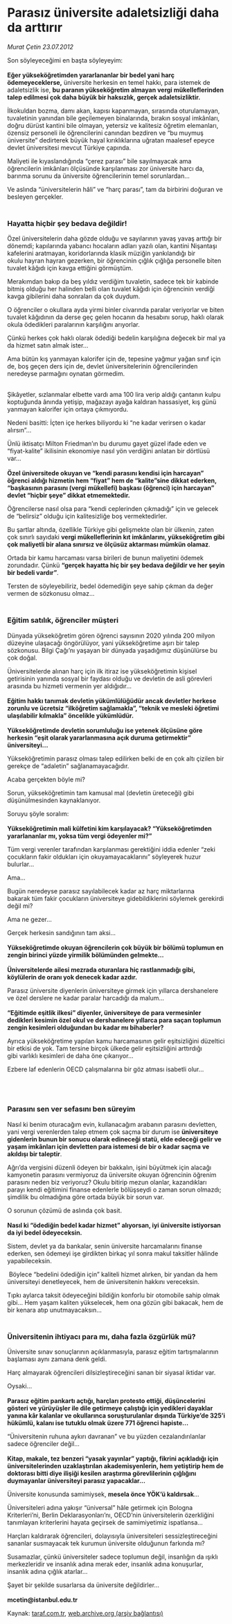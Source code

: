 # Parasız üniversite adaletsizliği daha da arttırır

*Murat Çetin 23.07.2012*

<div class="yazi"><p>Son söyleyeceğimi en başta söyleyeyim:<br/><br/><b>Eğer yükseköğretimden yararlananlar bir bedel yani harç ödemeyeceklerse,</b> üniversite herkesin en temel hakkı, para istemek de adaletsizlik ise, <b>bu paranın yükseköğretim almayan vergi mükelleflerinden talep edilmesi çok daha büyük bir haksızlık, gerçek adaletsizliktir.</b></p>
<p>İlkokuldan bozma, damı akan, kapısı kapanmayan, sırasında oturulamayan, tuvaletinin yanından bile geçilemeyen binalarında, bırakın sosyal imkânları, doğru dürüst kantini bile olmayan, yetersiz ve kalitesiz öğretim elemanları, özensiz personeli ile öğrencilerini canından bezdiren ve “bu muymuş üniversite” dedirterek büyük hayal kırıklıklarına uğratan maalesef epeyce devlet üniversitesi mevcut Türkiye çapında. </p>
<p>Maliyeti ile kıyaslandığında “çerez parası” bile sayılmayacak ama öğrencilerin imkânları ölçüsünde karşılanması zor üniversite harcı da, barınma sorunu da üniversite öğrencilerinin temel sorunlardan...</p>
<p>Ve aslında “üniversitelerin hâli” ve “harç parası”, tam da birbirini doğuran ve besleyen gerçekler.</p>
<h3><br/>Hayatta hiçbir şey bedava değildir!</h3>
<p>Özel üniversitelerin daha gözde olduğu ve sayılarının yavaş yavaş arttığı bir dönemdi; kapılarında yabancı hocaların adları yazılı olan, kantini Nişantaşı kafelerini aratmayan, koridorlarında klasik müziğin yankılandığı bir okulu hayran hayran gezerken, bir öğrencinin çığlık çığlığa personelle biten tuvalet kâğıdı için kavga ettiğini görmüştüm.</p>
<p>Merakımdan bakıp da beş yıldız verdiğim tuvaletin, sadece tek bir kabinde bitmiş olduğu her halinden belli olan tuvalet kâğıdı için öğrencinin verdiği kavga gibilerini daha sonraları da çok duydum.</p>
<p>O öğrenciler o okullara ayda yirmi binler civarında paralar veriyorlar ve biten tuvalet kâğıdının da derse geç gelen hocanın da hesabını sorup, haklı olarak okula ödedikleri paralarının karşılığını arıyorlar.</p>
<p>Çünkü herkes çok haklı olarak ödediği bedelin karşılığına değecek bir mal ya da hizmet satın almak ister...</p>
<p>Ama bütün kış yanmayan kalorifer için de, tepesine yağmur yağan sınıf için de, boş geçen ders için de, devlet üniversitelerinin öğrencilerinden neredeyse parmağını oynatan görmedim.</p>
<p> <br/>Şikâyetler, sızlanmalar elbette vardı ama 100 lira verip aldığı çantanın kulpu koptuğunda ânında yetişip, mağazayı ayağa kaldıran hassasiyet, kış günü yanmayan kalorifer için ortaya çıkmıyordu.</p>
<p>Nedeni basitti: İçten içe herkes biliyordu ki “ne kadar verirsen o kadar alırsın”...</p>
<p>Ünlü iktisatçı Milton Friedman’ın bu durumu gayet güzel ifade eden ve “fiyat-kalite” ikilisinin ekonomiye nasıl yön verdiğini anlatan bir dörtlüsü var...<br/><br/><b>Özel üniversitede okuyan ve “kendi parasını kendisi için harcayan” öğrenci aldığı hizmetin hem “fiyat” hem de “kalite”sine dikkat ederken, “başkasının parasını (vergi mükellefi) başkası (öğrenci) için harcayan” devlet “hiçbir şeye” dikkat etmemektedir.</b></p>
<p>Öğrencilerse nasıl olsa para “kendi ceplerinden çıkmadığı” için ve gelecek de “belirsiz” olduğu için kalitesizliğe boş vermektedirler.</p>
<p>Bu şartlar altında, özellikle Türkiye gibi gelişmekte olan bir ülkenin, zaten çok sınırlı sayıdaki <b>vergi mükelleflerinin kıt imkânlarını, yükseköğretim gibi çok maliyetli bir alana sınırsız ve ölçüsüz aktarması mümkün olamaz</b>.</p>
<p>Ortada bir kamu harcaması varsa birileri de bunun maliyetini ödemek zorundadır. Çünkü <b>“gerçek hayatta hiç bir şey bedava değildir ve her şeyin bir bedeli vardır”</b>.</p>
<p>Tersten de söyleyebiliriz, bedel ödemediğin şeye sahip çıkman da değer vermen de sözkonusu olmaz...</p>
<h3><br/>Eğitim satılık, öğrenciler müşteri</h3>
<p>Dünyada yükseköğretim gören öğrenci sayısının 2020 yılında 200 milyon düzeyine ulaşacağı öngörülüyor, yani yükseköğretime aşırı bir talep sözkonusu. Bilgi Çağı’nı yaşayan bir dünyada yaşadığımız düşünülürse bu çok doğal.</p>
<p>Üniversitelerde alınan harç için ilk itiraz ise yükseköğretimin kişisel getirisinin yanında sosyal bir faydası olduğu ve devletin de asli görevleri arasında bu hizmeti vermenin yer aldığıdır...<br/><br/><b>Eğitim hakkı tanımak devletin yükümlülüğüdür ancak devletler herkese zorunlu ve ücretsiz “ilköğretim sağlamakla”, “teknik ve mesleki öğretimi ulaşılabilir kılmakla” öncelikle yükümlüdür.<br/><br/></b><b>Yükseköğretimde devletin sorumluluğu ise yetenek ölçüsüne göre herkesin “eşit olarak yararlanmasına açık duruma getirmektir” üniversiteyi...</b></p>
<p>Yükseköğretimin parasız olması talep edilirken belki de en çok altı çizilen bir gerekçe de “adaletin” sağlanamayacağıdır.</p>
<p>Acaba gerçekten böyle mi?</p>
<p>Sorun, yükseköğretimin tam kamusal mal (devletin üreteceği) gibi düşünülmesinden kaynaklanıyor.</p>
<p>Soruyu şöyle soralım:<br/><br/><b>Yükseköğretimin mali külfetini kim karşılayacak? “Yükseköğretimden yararlananlar mı, yoksa tüm vergi ödeyenler mi?”</b></p>
<p>Tüm vergi verenler tarafından karşılanması gerektiğini iddia edenler “zeki çocukların fakir oldukları için okuyamayacaklarını” söyleyerek huzur bulurlar...</p>
<p>Ama...</p>
<p>Bugün neredeyse parasız sayılabilecek kadar az harç miktarlarına bakarak tüm fakir çocukların üniversiteye gidebildiklerini söylemek gerekirdi değil mi?</p>
<p>Ama ne gezer...</p>
<p>Gerçek herkesin sandığının tam aksi...<br/><br/><b>Yükseköğretimde okuyan öğrencilerin çok büyük bir bölümü toplumun en zengin birinci yüzde yirmilik bölümünden gelmekte...<br/><br/></b><b>Üniversitelerde ailesi mezrada oturanlara hiç rastlanmadığı gibi, köylülerin de oranı yok denecek kadar azdır.</b></p>
<p>Parasız üniversite diyenlerin üniversiteye girmek için yıllarca dershanelere ve özel derslere ne kadar paralar harcadığı da malum...<br/><br/><b>“Eğitimde eşitlik ilkesi” diyenler, üniversiteye de para vermesinler dedikleri kesimin özel okul ve dershanelere yıllarca para saçan toplumun zengin kesimleri olduğundan bu kadar mı bihaberler?</b></p>
<p>Ayrıca yükseköğretime yapılan kamu harcamasının gelir eşitsizliğini düzeltici bir etkisi de yok. Tam tersine birçok ülkede gelir eşitsizliğini arttırdığı gibi varlıklı kesimleri de daha öne çıkarıyor...</p>
<p>Ezbere laf edenlerin OECD çalışmalarına bir göz atması isabetli olur...</p>
<p><b> </b></p>
<h3><br/>Parasını sen ver sefasını ben süreyim</h3>
<p>Nasıl ki benim oturacağım evin, kullanacağım arabanın parasını devletten, yani vergi verenlerden talep etmem çok saçma bir durum ise <b>üniversiteye gidenlerin bunun bir sonucu olarak edineceği statü, elde edeceği gelir ve yaşam imkânları için devletten para istemesi de bir o kadar saçma ve akıldışı bir taleptir</b>.</p>
<p>Ağrı’da vergisini düzenli ödeyen bir bakkalın, işini büyütmek için alacağı kamyonetin parasını vermiyoruz da üniversite okuyan öğrencinin öğrenim parasını neden biz veriyoruz? Okulu bitirip mezun olanlar, kazandıkları parayı kendi eğitimini finanse edenlerle bölüşseydi o zaman sorun olmazdı; şimdilik bu olmadığına göre ortada büyük bir sorun var.</p>
<p>O sorunun çözümü de aslında çok basit.<br/><br/><b>Nasıl ki “ödediğin bedel kadar hizmet” alıyorsan, iyi üniversite istiyorsan da iyi bedel ödeyeceksin.</b></p>
<p>Sistem, devlet ya da bankalar, senin üniversite harcamalarını finanse ederken, sen ödemeyi işe girdikten birkaç yıl sonra makul taksitler hâlinde yapabileceksin.</p>
<p> Böylece “bedelini ödediğin için” kaliteli hizmet alırken, bir yandan da hem üniversiteyi denetleyecek, hem de üniversitenin hakkını vereceksin.</p>
<p>Tıpkı aylarca taksit ödeyeceğini bildiğin konforlu bir otomobile sahip olmak gibi... Hem yaşam kaliten yükselecek, hem ona gözün gibi bakacak, hem de bir kenara atıp unutmayacaksın...</p>
<h3><br/>Üniversitenin ihtiyacı para mı, daha fazla özgürlük mü?</h3>
<p>Üniversite sınav sonuçlarının açıklanmasıyla, parasız eğitim tartışmalarının başlaması aynı zamana denk geldi.</p>
<p>Harç almayarak öğrencileri dilsizleştireceğini sanan bir siyasal iktidar var.</p>
<p>Oysaki...<br/><br/><b>Parasız eğitim pankartı açtığı, harçları protesto ettiği, düşüncelerini gösteri ve yürüyüşler ile dile getirmeye çalıştığı için yedikleri dayaklar yanına kâr kalanlar ve okullarınca soruşturulanlar dışında Türkiye’de 325’i hükümlü, kalanı ise tutuklu olmak üzere 771 öğrenci hapiste...</b></p>
<p>“Üniversitenin ruhuna aykırı davranan” ve bu yüzden cezalandırılanlar sadece öğrenciler değil...<br/><br/><b>Kitap, makale, tez benzeri “yasak yayınlar” yaptığı, fikrini açıkladığı için üniversitelerinden uzaklaştırılan akademisyenlerin, hem yetiştirip hem de doktorası bitti diye ilişiği kesilen araştırma görevlilerinin çığlığını duymayanlar üniversiteyi parasız yapacaklar...</b></p>
<p>Üniversite konusunda samimiysek, <b>mesela önce YÖK’ü kaldırsak</b>...</p>
<p>Üniversiteleri adına yakışır “üniversal” hâle getirmek için Bologna Kriterleri’ni, Berlin Deklarasyonları’nı, OECD’nin üniversitelerin özerkliğini tanımlayan kriterlerini hayata geçirsek de samimiyetimiz ispatlansa...</p>
<p>Harçları kaldırarak öğrencileri, dolayısıyla üniversiteleri sessizleştireceğini sananlar susmayacak tek kurumun üniversite olduğunun farkında mı?</p>
<p>Susamazlar, çünkü üniversiteler sadece toplumun değil, insanlığın da ışıklı merkezleridir ve insanlık adına merak eder, insanlık adına konuşurlar, insanlık adına çığlık atarlar...</p>
<p>Şayet bir şekilde susarlarsa da üniversite değildirler...<br/><br/><b>mcetin@istanbul.edu.tr</b></p>
</div>

Kaynak: [taraf.com.tr](http://www.taraf.com.tr/murat-cetin/makale-parasiz-universite-adaletsizligi-daha-da-arttirir.htm), [web.archive.org (arşiv bağlantısı)](http://web.archive.org/web/20131107085213/http://www.taraf.com.tr/murat-cetin/makale-parasiz-universite-adaletsizligi-daha-da-arttirir.htm)
